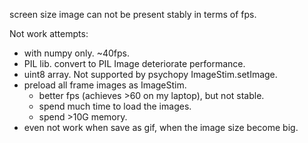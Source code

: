 screen size image can not be present stably in terms of fps.

Not work attempts:
- with numpy only. ~40fps.
- PIL lib. convert to PIL Image deteriorate performance.
- uint8 array. Not supported by psychopy ImageStim.setImage.
- preload all frame images as ImageStim. 
  - better fps (achieves >60 on my laptop), but not stable.
  - spend much time to load the images.
  - spend >10G memory.
- even not work when save as gif, when the image size become big.